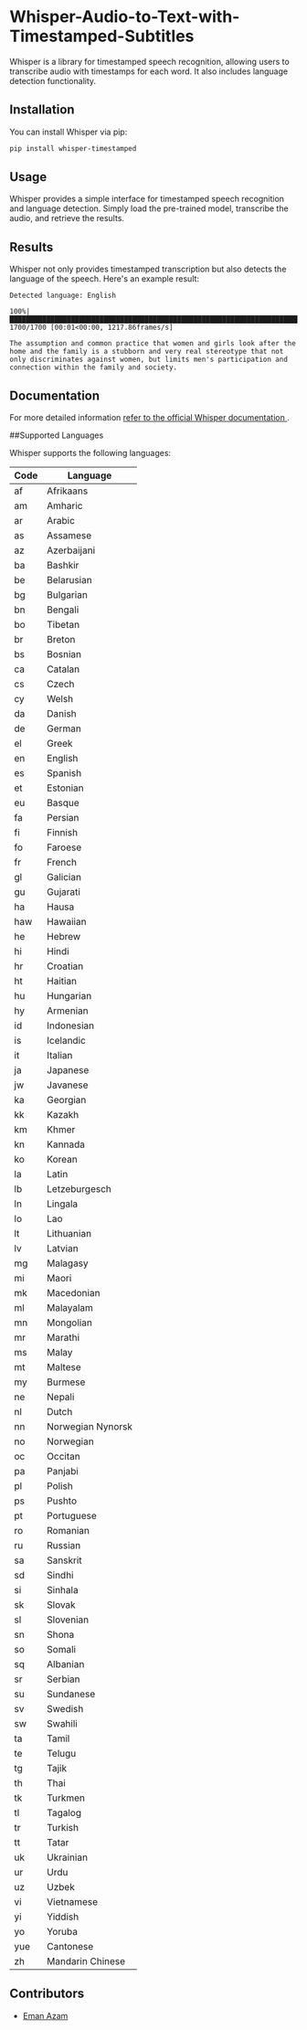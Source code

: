 # Whisper-Audio-to-Text-with-Timestamped-Subtitles
Whisper is a library for timestamped speech recognition, allowing users to transcribe audio with timestamps for each word. It also includes language detection functionality.

## Installation

You can install Whisper via pip:

```bash
pip install whisper-timestamped
```

## Usage
Whisper provides a simple interface for timestamped speech recognition and language detection. Simply load the pre-trained model, transcribe the audio, and retrieve the results.

## Results 
Whisper not only provides timestamped transcription but also detects the language of the speech. Here's an example result:

```
Detected language: English

100%|███████████████████████████████████████████████████████████████████████████████████████████████████████████████████| 1700/1700 [00:01<00:00, 1217.86frames/s]

The assumption and common practice that women and girls look after the home and the family is a stubborn and very real stereotype that not only discriminates against women, but limits men's participation and connection within the family and society.

```
## Documentation

For more detailed information [refer to the official Whisper documentation ](https://github.com/linto-ai/whisper-timestamped).

##Supported Languages

Whisper supports the following languages:

| Code | Language              |
|------|-----------------------|
| af   | Afrikaans             |
| am   | Amharic               |
| ar   | Arabic                |
| as   | Assamese              |
| az   | Azerbaijani           |
| ba   | Bashkir               |
| be   | Belarusian            |
| bg   | Bulgarian             |
| bn   | Bengali               |
| bo   | Tibetan               |
| br   | Breton                |
| bs   | Bosnian               |
| ca   | Catalan               |
| cs   | Czech                 |
| cy   | Welsh                 |
| da   | Danish                |
| de   | German                |
| el   | Greek                 |
| en   | English               |
| es   | Spanish               |
| et   | Estonian              |
| eu   | Basque                |
| fa   | Persian               |
| fi   | Finnish               |
| fo   | Faroese               |
| fr   | French                |
| gl   | Galician              |
| gu   | Gujarati              |
| ha   | Hausa                 |
| haw  | Hawaiian              |
| he   | Hebrew                |
| hi   | Hindi                 |
| hr   | Croatian              |
| ht   | Haitian               |
| hu   | Hungarian             |
| hy   | Armenian              |
| id   | Indonesian            |
| is   | Icelandic             |
| it   | Italian               |
| ja   | Japanese              |
| jw   | Javanese              |
| ka   | Georgian              |
| kk   | Kazakh                |
| km   | Khmer                 |
| kn   | Kannada               |
| ko   | Korean                |
| la   | Latin                 |
| lb   | Letzeburgesch         |
| ln   | Lingala               |
| lo   | Lao                   |
| lt   | Lithuanian            |
| lv   | Latvian               |
| mg   | Malagasy              |
| mi   | Maori                 |
| mk   | Macedonian            |
| ml   | Malayalam             |
| mn   | Mongolian             |
| mr   | Marathi               |
| ms   | Malay                 |
| mt   | Maltese               |
| my   | Burmese               |
| ne   | Nepali                |
| nl   | Dutch                 |
| nn   | Norwegian Nynorsk     |
| no   | Norwegian             |
| oc   | Occitan               |
| pa   | Panjabi               |
| pl   | Polish                |
| ps   | Pushto                |
| pt   | Portuguese            |
| ro   | Romanian              |
| ru   | Russian               |
| sa   | Sanskrit              |
| sd   | Sindhi                |
| si   | Sinhala               |
| sk   | Slovak                |
| sl   | Slovenian             |
| sn   | Shona                 |
| so   | Somali                |
| sq   | Albanian              |
| sr   | Serbian               |
| su   | Sundanese             |
| sv   | Swedish               |
| sw   | Swahili               |
| ta   | Tamil                 |
| te   | Telugu                |
| tg   | Tajik                 |
| th   | Thai                  |
| tk   | Turkmen               |
| tl   | Tagalog               |
| tr   | Turkish               |
| tt   | Tatar                 |
| uk   | Ukrainian             |
| ur   | Urdu                  |
| uz   | Uzbek                 |
| vi   | Vietnamese            |
| yi   | Yiddish               |
| yo   | Yoruba                |
| yue  | Cantonese             |
| zh   | Mandarin Chinese      |



## Contributors
- [Eman Azam](https://github.com/Eman-Bandesha)
